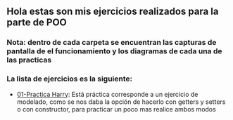 ## Hola estas son mis ejercicios realizados para la parte de POO 
### Nota: dentro de cada carpeta se encuentran las capturas de pantalla de el funcionamiento y los diagramas de cada una de las practicas
### La lista de ejercicios es la siguiente:
  * [01-Practica Harry](https://github.com/JAntonioMoraG/Backend-Java/tree/main/Practicas-POO/01-practicaHarry): Está práctica corresponde a un ejercicio de modelado, como se nos daba la opción de hacerlo con getters y setters o con constructor, para practicar un poco mas realice ambos modos 
